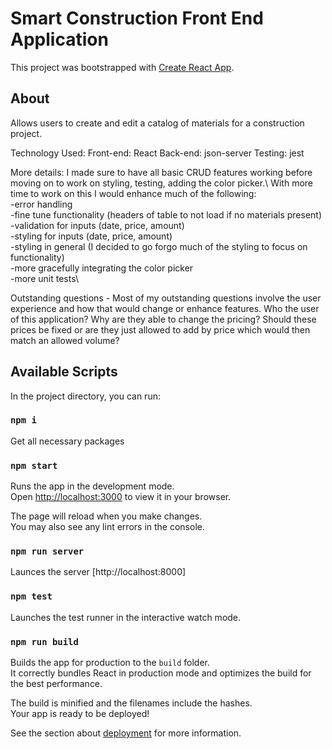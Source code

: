 # Smart Construction Front End Application

This project was bootstrapped with [Create React App](https://github.com/facebook/create-react-app).

## About
Allows users to create and edit a catalog of materials for a construction project. 

Technology Used:
Front-end: React 
Back-end: json-server
Testing: jest

More details: I made sure to have all basic CRUD features working before moving on to work on styling, testing, adding the color picker.\ 
With more time to work on this I would enhance much of the following:\
-error handling\
-fine tune functionality (headers of table to not load if no materials present)\
-validation for inputs (date, price, amount)\
-styling for inputs (date, price, amount)\
-styling in general (I decided to go forgo much of the styling to focus on functionality)\
-more gracefully integrating the color picker\
-more unit tests\

Outstanding questions - Most of my outstanding questions involve the user experience and how that would change or enhance features. Who the user of this application? Why are they able to change the pricing? Should these prices be fixed or are they just allowed to add by price which would then match an allowed volume?

## Available Scripts

In the project directory, you can run:

### `npm i`
 
Get all necessary packages

### `npm start`

Runs the app in the development mode.\
Open [http://localhost:3000](http://localhost:3000) to view it in your browser.

The page will reload when you make changes.\
You may also see any lint errors in the console.

### `npm run server` 
Launces the server [http://localhost:8000]

### `npm test`

Launches the test runner in the interactive watch mode.

### `npm run build`

Builds the app for production to the `build` folder.\
It correctly bundles React in production mode and optimizes the build for the best performance.

The build is minified and the filenames include the hashes.\
Your app is ready to be deployed!

See the section about [deployment](https://facebook.github.io/create-react-app/docs/deployment) for more information.

